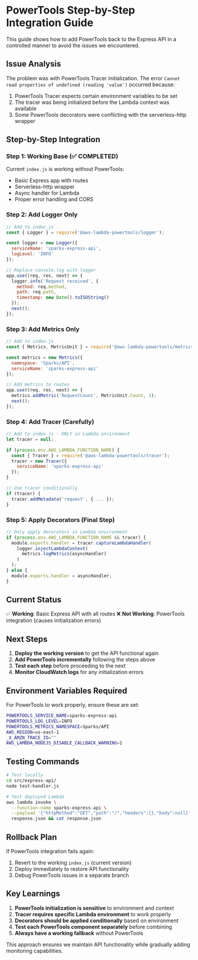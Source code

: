# PowerTools Step-by-Step Integration Guide

This guide shows how to add PowerTools back to the Express API in a controlled manner to avoid the issues we encountered.

## Issue Analysis

The problem was with PowerTools Tracer initialization. The error `Cannot read properties of undefined (reading 'value')` occurred because:

1. PowerTools Tracer expects certain environment variables to be set
2. The tracer was being initialized before the Lambda context was available
3. Some PowerTools decorators were conflicting with the serverless-http wrapper

## Step-by-Step Integration

### Step 1: Working Base (✅ COMPLETED)

Current `index.js` is working without PowerTools:
- Basic Express app with routes
- Serverless-http wrapper
- Async handler for Lambda
- Proper error handling and CORS

### Step 2: Add Logger Only

```javascript
// Add to index.js
const { Logger } = require('@aws-lambda-powertools/logger');

const logger = new Logger({
  serviceName: 'sparks-express-api',
  logLevel: 'INFO'
});

// Replace console.log with logger
app.use((req, res, next) => {
  logger.info('Request received', {
    method: req.method,
    path: req.path,
    timestamp: new Date().toISOString()
  });
  next();
});
```

### Step 3: Add Metrics Only

```javascript
// Add to index.js
const { Metrics, MetricUnit } = require('@aws-lambda-powertools/metrics');

const metrics = new Metrics({
  namespace: 'Sparks/API',
  serviceName: 'sparks-express-api'
});

// Add metrics to routes
app.use((req, res, next) => {
  metrics.addMetric('RequestCount', MetricUnit.Count, 1);
  next();
});
```

### Step 4: Add Tracer (Carefully)

```javascript
// Add to index.js - ONLY in Lambda environment
let tracer = null;

if (process.env.AWS_LAMBDA_FUNCTION_NAME) {
  const { Tracer } = require('@aws-lambda-powertools/tracer');
  tracer = new Tracer({
    serviceName: 'sparks-express-api'
  });
}

// Use tracer conditionally
if (tracer) {
  tracer.addMetadata('request', { ... });
}
```

### Step 5: Apply Decorators (Final Step)

```javascript
// Only apply decorators in Lambda environment
if (process.env.AWS_LAMBDA_FUNCTION_NAME && tracer) {
  module.exports.handler = tracer.captureLambdaHandler(
    logger.injectLambdaContext(
      metrics.logMetrics(asyncHandler)
    )
  );
} else {
  module.exports.handler = asyncHandler;
}
```

## Current Status

✅ **Working**: Basic Express API with all routes
❌ **Not Working**: PowerTools integration (causes initialization errors)

## Next Steps

1. **Deploy the working version** to get the API functional again
2. **Add PowerTools incrementally** following the steps above
3. **Test each step** before proceeding to the next
4. **Monitor CloudWatch logs** for any initialization errors

## Environment Variables Required

For PowerTools to work properly, ensure these are set:

```bash
POWERTOOLS_SERVICE_NAME=sparks-express-api
POWERTOOLS_LOG_LEVEL=INFO
POWERTOOLS_METRICS_NAMESPACE=Sparks/API
AWS_REGION=us-east-1
_X_AMZN_TRACE_ID=""
AWS_LAMBDA_NODEJS_DISABLE_CALLBACK_WARNING=1
```

## Testing Commands

```bash
# Test locally
cd src/express-api/
node test-handler.js

# Test deployed Lambda
aws lambda invoke \
  --function-name sparks-express-api \
  --payload '{"httpMethod":"GET","path":"/","headers":{},"body":null}' \
  response.json && cat response.json
```

## Rollback Plan

If PowerTools integration fails again:

1. Revert to the working `index.js` (current version)
2. Deploy immediately to restore API functionality
3. Debug PowerTools issues in a separate branch

## Key Learnings

1. **PowerTools initialization is sensitive** to environment and context
2. **Tracer requires specific Lambda environment** to work properly
3. **Decorators should be applied conditionally** based on environment
4. **Test each PowerTools component separately** before combining
5. **Always have a working fallback** without PowerTools

This approach ensures we maintain API functionality while gradually adding monitoring capabilities.
